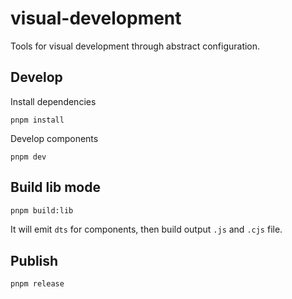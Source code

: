 # visual-development

Tools for visual development through abstract configuration.

## Develop

Install dependencies

```
pnpm install
```

Develop components

```
pnpm dev
```

## Build lib mode

```sh
pnpm build:lib
```

It will emit `dts` for components, then build output `.js` and `.cjs` file.

## Publish

```sh
pnpm release
```
